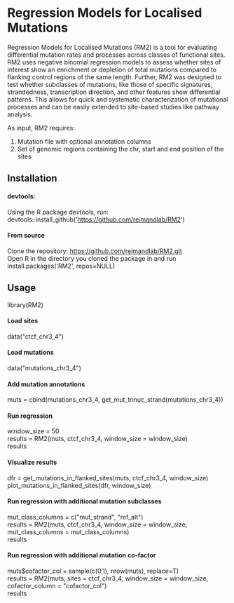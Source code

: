 # Regression Models for Localised Mutations
Regression Models for Localised Mutations (RM2) is a tool for evaluating differential mutation rates and processes across classes of functional sites. RM2 uses negative binomial regression models to assess whether sites of interest show an enrichment or depletion of total mutations compared to flanking control regions of the same length. Further, RM2 was designed to test whether subclasses of mutations, like those of specific signatures, strandedness, transcription direction, and other features show differential patterns. This allows for quick and systematic characterization of mutational processes and can be easily extended to site-based studies like pathway analysis.   

As input, RM2 requires:
1. Mutation file with optional annotation columns
2. Set of genomic regions containing the chr, start and end position of the sites

## Installation
#### devtools:
Using the R package devtools, run: devtools::install_github('https://github.com/reimandlab/RM2')

#### From source
Clone the repository: https://github.com/reimandlab/RM2.git <br />
Open R in the directory you cloned the package in and run install.packages('RM2', repos=NULL)

## Usage
library(RM2)

#### Load sites
data("ctcf_chr3_4")

#### Load mutations
data("mutations_chr3_4")

#### Add mutation annotations
muts = cbind(mutations_chr3_4, get_mut_trinuc_strand(mutations_chr3_4))

#### Run regression
window_size = 50 <br />
results = RM2(muts, ctcf_chr3_4, window_size = window_size) <br />
results

#### Visualize results
dfr = get_mutations_in_flanked_sites(muts, ctcf_chr3_4, window_size) <br />
plot_mutations_in_flanked_sites(dfr, window_size)

#### Run regression with additional mutation subclasses
mut_class_columns = c("mut_strand", "ref_alt") <br />
results = RM2(muts, ctcf_chr3_4, window_size = window_size, mut_class_columns = mut_class_columns) <br />
results

#### Run regression with additional mutation co-factor
muts$cofactor_col = sample(c(0,1), nrow(muts), replace=T) <br />
results = RM2(muts, sites = ctcf_chr3_4, window_size = window_size, cofactor_column = "cofactor_col") <br />
results

